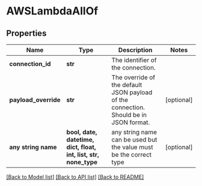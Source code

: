 # AWSLambdaAllOf


## Properties
Name | Type | Description | Notes
------------ | ------------- | ------------- | -------------
**connection_id** | **str** | The identifier of the connection. | 
**payload_override** | **str** | The override of the default JSON payload of the connection. Should be in JSON format. | [optional] 
**any string name** | **bool, date, datetime, dict, float, int, list, str, none_type** | any string name can be used but the value must be the correct type | [optional]

[[Back to Model list]](../README.md#documentation-for-models) [[Back to API list]](../README.md#documentation-for-api-endpoints) [[Back to README]](../README.md)


